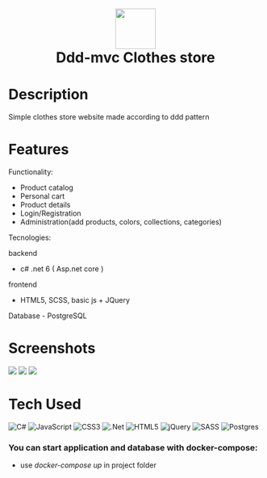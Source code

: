 <div align="center">
      <h1> <img src="https://cdn-icons-png.flaticon.com/256/1028/1028537.png" width="80px"><br/>Ddd-mvc Clothes store</h1>
     </div>


# Description
Simple clothes store website made according to ddd pattern

# Features
Functionality:
- Product catalog
- Personal cart
- Product details
- Login/Registration
- Administration(add products, colors, collections, categories)

Tecnologies:

backend
- c# .net 6 ( Asp.net core )

frontend
- HTML5, SCSS, basic js + JQuery

Database - PostgreSQL
# Screenshots
 <img src="https://i.imgur.com/THRXJIH.png"> <img src="https://i.imgur.com/SDRES8F.png"> <img src="https://i.imgur.com/GaMxIPz.png">
# Tech Used
 ![C#](https://img.shields.io/badge/c%23-%23239120.svg?style=for-the-badge&logo=c-sharp&logoColor=white) ![JavaScript](https://img.shields.io/badge/javascript-%23323330.svg?style=for-the-badge&logo=javascript&logoColor=%23F7DF1E) ![CSS3](https://img.shields.io/badge/css3-%231572B6.svg?style=for-the-badge&logo=css3&logoColor=white) ![.Net](https://img.shields.io/badge/.NET-5C2D91?style=for-the-badge&logo=.net&logoColor=white) ![HTML5](https://img.shields.io/badge/html5-%23E34F26.svg?style=for-the-badge&logo=html5&logoColor=white) ![jQuery](https://img.shields.io/badge/jquery-%230769AD.svg?style=for-the-badge&logo=jquery&logoColor=white) ![SASS](https://img.shields.io/badge/SASS-hotpink.svg?style=for-the-badge&logo=SASS&logoColor=white) ![Postgres](https://img.shields.io/badge/postgres-%23316192.svg?style=for-the-badge&logo=postgresql&logoColor=white)
      
### You can start application and database with docker-compose:
- use *docker-compose up* in project folder
    
